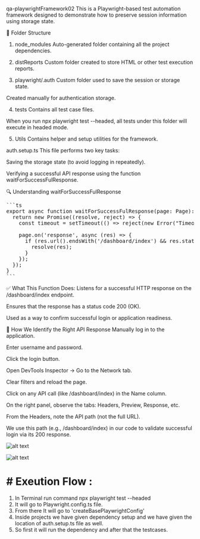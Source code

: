 qa-playwrightFramework02
This is a Playwright-based test automation framework designed to demonstrate how to preserve session information using storage state.

📁 Folder Structure
1. node_modules
Auto-generated folder containing all the project dependencies.

2. distReports
Custom folder created to store HTML or other test execution reports.

3. playwright/.auth
Custom folder used to save the session or storage state.

Created manually for authentication storage.

4. tests
Contains all test case files.

When you run npx playwright test --headed, all tests under this folder will execute in headed mode.

5. Utils
Contains helper and setup utilities for the framework.

auth.setup.ts
This file performs two key tasks:

Saving the storage state (to avoid logging in repeatedly).

Verifying a successful API response using the function waitForSuccessFulResponse.

🔍 Understanding waitForSuccessFulResponse
<pre lang="markdown">```ts
export async function waitForSuccessFulResponse(page: Page): Promise<Response> {
  return new Promise((resolve, reject) => {
    const timeout = setTimeout(() => reject(new Error("Timeout waiting for dashboard response")), 15000);

    page.on('response', async (res) => {
      if (res.url().endsWith('/dashboard/index') && res.status() === 200) {
        resolve(res);
      }
    });
  });
}
```</pre>
✅ What This Function Does:
Listens for a successful HTTP response on the /dashboard/index endpoint.

Ensures that the response has a status code 200 (OK).

Used as a way to confirm successful login or application readiness.

🧪 How We Identify the Right API Response
Manually log in to the application.

Enter username and password.

Click the login button.

Open DevTools Inspector → Go to the Network tab.

Clear filters and reload the page.

Click on any API call (like /dashboard/index) in the Name column.

On the right panel, observe the tabs: Headers, Preview, Response, etc.

From the Headers, note the API path (not the full URL).

We use this path (e.g., /dashboard/index) in our code to validate successful login via its 200 response.


![alt text](<Screenshot 2025-08-08 at 6.17.22 PM.png>)

![alt text](image.png)



# # Exeution Flow : 

1. In Terminal run command npx playwright test --headed
2. It will go to Playwright.config.ts file.
3. From there It will go to 'createBasePlaywrightConfig'  
4. Inside projects we have given dependency setup and we have given the location of auth.setup.ts file as well.
5. So first it will run the dependency and after that the testcases.
